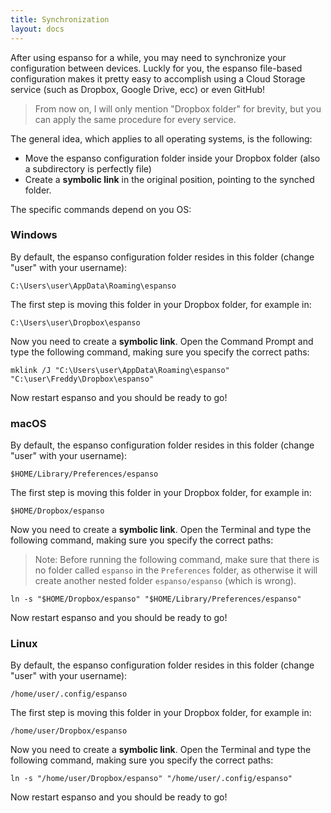 ```yaml
---
title: Synchronization
layout: docs
---
```

After using espanso for a while, you may need to synchronize your configuration between devices. Luckly for you, the espanso
file-based configuration makes it pretty easy to accomplish using a Cloud Storage service (such as Dropbox, Google Drive, ecc)
or even GitHub!

> From now on, I will only mention "Dropbox folder" for brevity, but you can apply the same procedure for every service.

The general idea, which applies to all operating systems, is the following:

* Move the espanso configuration folder inside your Dropbox folder (also a subdirectory is perfectly file)
* Create a **symbolic link** in the original position, pointing to the synched folder.

The specific commands depend on you OS:

### Windows

By default, the espanso configuration folder resides in this folder (change "user" with your username):

```
C:\Users\user\AppData\Roaming\espanso
```

The first step is moving this folder in your Dropbox folder, for example in:

```
C:\Users\user\Dropbox\espanso
```

Now you need to create a **symbolic link**. Open the Command Prompt and type the following command, making sure you specify the correct paths:

```
mklink /J "C:\Users\user\AppData\Roaming\espanso" "C:\user\Freddy\Dropbox\espanso"
```

Now restart espanso and you should be ready to go!

### macOS

By default, the espanso configuration folder resides in this folder (change "user" with your username):

```
$HOME/Library/Preferences/espanso
```

The first step is moving this folder in your Dropbox folder, for example in:

```
$HOME/Dropbox/espanso
```

Now you need to create a **symbolic link**. Open the Terminal and type the following command, making sure you specify the correct paths:

> Note: Before running the following command, make sure that there is no folder called `espanso` in the `Preferences` folder, as otherwise it will create another nested folder `espanso/espanso` (which is wrong).

```
ln -s "$HOME/Dropbox/espanso" "$HOME/Library/Preferences/espanso"
```

Now restart espanso and you should be ready to go!

### Linux

By default, the espanso configuration folder resides in this folder (change "user" with your username):

```
/home/user/.config/espanso
```

The first step is moving this folder in your Dropbox folder, for example in:

```
/home/user/Dropbox/espanso
```

Now you need to create a **symbolic link**. Open the Terminal and type the following command, making sure you specify the correct paths:

```
ln -s "/home/user/Dropbox/espanso" "/home/user/.config/espanso"
```

Now restart espanso and you should be ready to go!
